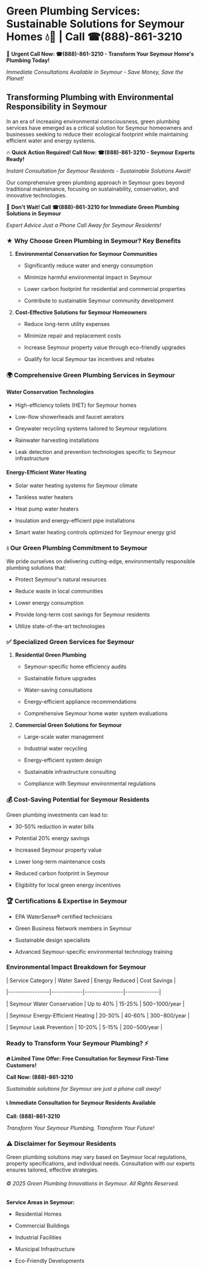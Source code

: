# Green Plumbing Services: Sustainable Solutions for Seymour Homes 💧🌿 | Call ☎(888)-861-3210

🚨 **Urgent Call Now: ☎(888)-861-3210 - Transform Your Seymour Home's Plumbing Today!**
*Immediate Consultations Available in Seymour - Save Money, Save the Planet!*

## Transforming Plumbing with Environmental Responsibility in Seymour

In an era of increasing environmental consciousness, green plumbing services have emerged as a critical solution for Seymour homeowners and businesses seeking to reduce their ecological footprint while maintaining efficient water and energy systems. 

🔥 **Quick Action Required! Call Now: ☎(888)-861-3210 - Seymour Experts Ready!**
*Instant Consultation for Seymour Residents - Sustainable Solutions Await!*

Our comprehensive green plumbing approach in Seymour goes beyond traditional maintenance, focusing on sustainability, conservation, and innovative technologies.

🚨 **Don't Wait! Call ☎(888)-861-3210 for Immediate Green Plumbing Solutions in Seymour**
*Expert Advice Just a Phone Call Away for Seymour Residents!*

### ★ Why Choose Green Plumbing in Seymour? Key Benefits

1. **Environmental Conservation for Seymour Communities** 
   - Significantly reduce water and energy consumption
   - Minimize harmful environmental impact in Seymour
   - Lower carbon footprint for residential and commercial properties
   - Contribute to sustainable Seymour community development

2. **Cost-Effective Solutions for Seymour Homeowners** 
   - Reduce long-term utility expenses
   - Minimize repair and replacement costs
   - Increase Seymour property value through eco-friendly upgrades
   - Qualify for local Seymour tax incentives and rebates

### 🌍 Comprehensive Green Plumbing Services in Seymour

#### Water Conservation Technologies
- High-efficiency toilets (HET) for Seymour homes
- Low-flow showerheads and faucet aerators
- Greywater recycling systems tailored to Seymour regulations
- Rainwater harvesting installations
- Leak detection and prevention technologies specific to Seymour infrastructure

#### Energy-Efficient Water Heating
- Solar water heating systems for Seymour climate
- Tankless water heaters
- Heat pump water heaters
- Insulation and energy-efficient pipe installations
- Smart water heating controls optimized for Seymour energy grid

### 💧 Our Green Plumbing Commitment to Seymour

We pride ourselves on delivering cutting-edge, environmentally responsible plumbing solutions that:
- Protect Seymour's natural resources
- Reduce waste in local communities
- Lower energy consumption
- Provide long-term cost savings for Seymour residents
- Utilize state-of-the-art technologies

### ✅ Specialized Green Services for Seymour

1. **Residential Green Plumbing**
   - Seymour-specific home efficiency audits
   - Sustainable fixture upgrades
   - Water-saving consultations
   - Energy-efficient appliance recommendations
   - Comprehensive Seymour home water system evaluations

2. **Commercial Green Solutions for Seymour**
   - Large-scale water management
   - Industrial water recycling
   - Energy-efficient system design
   - Sustainable infrastructure consulting
   - Compliance with Seymour environmental regulations

### 💰 Cost-Saving Potential for Seymour Residents

Green plumbing investments can lead to:
- 30-50% reduction in water bills
- Potential 20% energy savings
- Increased Seymour property value
- Lower long-term maintenance costs
- Reduced carbon footprint in Seymour
- Eligibility for local green energy incentives

### 🏆 Certifications & Expertise in Seymour

- EPA WaterSense® certified technicians
- Green Business Network members in Seymour
- Sustainable design specialists
- Advanced Seymour-specific environmental technology training

### Environmental Impact Breakdown for Seymour

| Service Category | Water Saved | Energy Reduced | Cost Savings |
|-----------------|-------------|----------------|--------------|
| Seymour Water Conservation | Up to 40% | 15-25% | $500-$1000/year |
| Seymour Energy-Efficient Heating | 20-30% | 40-60% | $300-$800/year |
| Seymour Leak Prevention | 10-20% | 5-15% | $200-$500/year |

### Ready to Transform Your Seymour Plumbing? ⚡

**🔥 Limited Time Offer: Free Consultation for Seymour First-Time Customers!**

**Call Now: (888)-861-3210**
*Sustainable solutions for Seymour are just a phone call away!*

#### 📞 Immediate Consultation for Seymour Residents Available

**Call: (888)-861-3210**
*Transform Your Seymour Plumbing, Transform Your Future!*

### ⚠️ Disclaimer for Seymour Residents

Green plumbing solutions may vary based on Seymour local regulations, property specifications, and individual needs. Consultation with our experts ensures tailored, effective strategies.

###### © 2025 Green Plumbing Innovations in Seymour. All Rights Reserved.

**Service Areas in Seymour:** 
- Residential Homes
- Commercial Buildings
- Industrial Facilities
- Municipal Infrastructure
- Eco-Friendly Developments